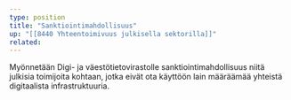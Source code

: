 ```yaml
---
type: position
title: "Sanktiointimahdollisuus"
up: "[[8440 Yhteentoimivuus julkisella sektorilla]]"
related:
---
```


Myönnetään Digi- ja väestötietovirastolle sanktiointimahdollisuus niitä julkisia toimijoita kohtaan, jotka eivät ota käyttöön lain määräämää yhteistä digitaalista infrastruktuuria.